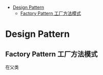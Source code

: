- [Design Pattern](#design-pattern)
  - [Factory Pattern 工厂方法模式](#factory-pattern-工厂方法模式)
# Design Pattern
## Factory Pattern 工厂方法模式
在父类
##